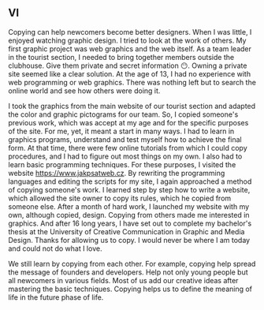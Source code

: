 ## VI
Copying can help newcomers become better designers. When I was little, I enjoyed watching graphic design. 
I tried to look at the work of others. My first graphic project was web graphics and the web itself. 
As a team leader in the tourist section, I needed to bring together members outside the clubhouse. 
Give them private and secret information :no_mouth:. Owning a private site seemed like a clear solution.
At the age of 13, I had no experience with web programming or web graphics. There was nothing left but to search the online world and see how others were doing it.

I took the graphics from the main website of our tourist section and adapted the color and graphic pictograms for our team. So, I copied someone's previous work, which was accept at my age and for the specific purposes of the site. For me, yet, it meant a start in many ways. I had to learn in graphics programs, understand and test myself how to achieve the final form. At that time, there were few online tutorials from which I could copy procedures, and I had to figure out most things on my own. I also had to learn basic programming techniques. For these purposes, I visited the website https://www.jakpsatweb.cz. By rewriting the programming languages and editing the scripts for my site, I again approached a method of copying someone's work. I learned step by step how to write a website, which allowed the site owner to copy its rules, which he copied from someone else. After a month of hard work, I launched my website with my own, although copied, design. Copying from others made me interested in graphics. And after 16 long years, I have set out to complete my bachelor's thesis at the University of Creative Communication in  Graphic and Media Design. Thanks for allowing us to copy. I would never be where I am today and could not do what I love.

We still learn by copying from each other. For example, copying help spread the message of founders and developers. 
Help not only young people but all newcomers in various fields. Most of us add our creative ideas after mastering the basic techniques. 
Copying helps us to define the meaning of life in the future phase of life.
